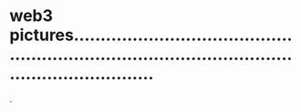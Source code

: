 # web3 pictures.........................................................................................................................
.
